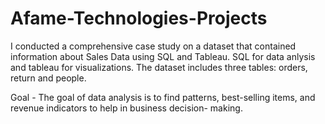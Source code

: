 # Afame-Technologies-Projects
I conducted a comprehensive case study on a dataset that contained information about Sales Data using SQL and Tableau. SQL for data anlysis and tableau for visualizations. The dataset includes three tables: orders, return and people.

Goal - The goal of data analysis is to find patterns, best-selling items, and revenue indicators to help in business decision-
making.

